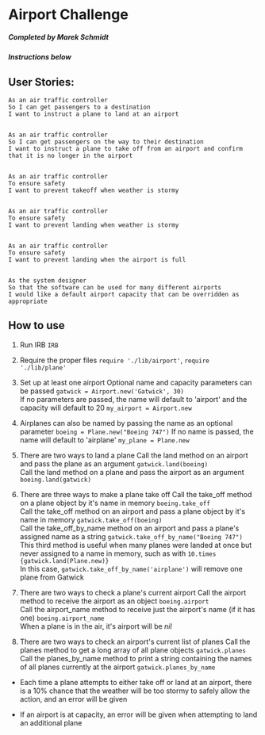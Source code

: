 # Airport Challenge

##### Completed by Marek Schmidt
##### Instructions below

## User Stories:
```
As an air traffic controller
So I can get passengers to a destination
I want to instruct a plane to land at an airport
```
```

As an air traffic controller
So I can get passengers on the way to their destination
I want to instruct a plane to take off from an airport and confirm that it is no longer in the airport
```
```

As an air traffic controller
To ensure safety
I want to prevent takeoff when weather is stormy
```
```

As an air traffic controller
To ensure safety
I want to prevent landing when weather is stormy
```
```

As an air traffic controller
To ensure safety
I want to prevent landing when the airport is full
```
```

As the system designer
So that the software can be used for many different airports
I would like a default airport capacity that can be overridden as appropriate
```

## How to use

1. Run IRB `IRB`

2. Require the proper files `require './lib/airport'`, `require './lib/plane'`

3. Set up at least one airport
  Optional name and capacity parameters can be passed `gatwick = Airport.new('Gatwick', 30)`  
  If no parameters are passed, the name will default to 'airport' and the capacity will default to 20 `my_airport = Airport.new`  

4. Airplanes can also be named by passing the name as an optional parameter `boeing = Plane.new("Boeing 747")`
  If no name is passed, the name will default to 'airplane' `my_plane = Plane.new`  

5. There are two ways to land a plane
  Call the land method on an airport and pass the plane as an argument `gatwick.land(boeing)`  
  Call the land method on a plane and pass the airport as an argument `boeing.land(gatwick)`  

6. There are three ways to make a plane take off
  Call the take_off method on a plane object by it's name in memory `boeing.take_off`  
  Call the take_off method on an airport and pass a plane object by it's name in memory `gatwick.take_off(boeing)`  
  Call the take_off_by_name method on an airport and pass a plane's assigned name as a string `gatwick.take_off_by_name("Boeing 747")`  
    This third method is useful when many planes were landed at once but never assigned to a name in memory, such as with `10.times {gatwick.land(Plane.new)}`  
    In this case, `gatwick.take_off_by_name('airplane')` will remove one plane from Gatwick  

7. There are two ways to check a plane's current airport
  Call the airport method to receive the airport as an object `boeing.airport`  
  Call the airport_name method to receive just the airport's name (if it has one) `boeing.airport_name`  
  When a plane is in the air, it's airport will be _nil_  

8. There are two ways to check an airport's current list of planes
  Call the planes method to get a long array of all plane objects `gatwick.planes`  
  Call the planes_by_name method to print a string containing the names of all planes currently at the airport `gatwick.planes_by_name`  

* Each time a plane attempts to either take off or land at an airport, there is a 10% chance that the weather will be too stormy to safely allow the action, and an error will be given

* If an airport is at capacity, an error will be given when attempting to land an additional plane
